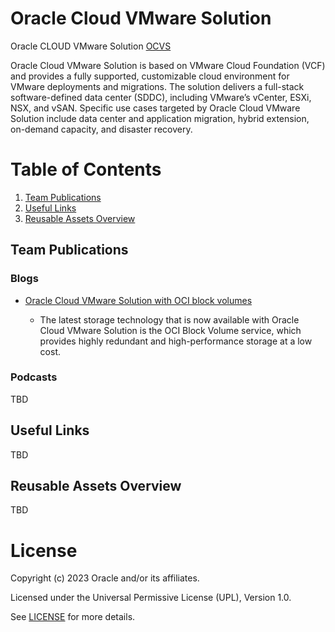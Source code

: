 # Oracle Cloud VMware Solution
 
Oracle CLOUD VMware Solution [OCVS](https://www.oracle.com/cloud/compute/vmware/) 

Oracle Cloud VMware Solution is based on VMware Cloud Foundation (VCF) and provides a fully supported, customizable cloud environment for VMware deployments and migrations. The solution delivers a full-stack software-defined data center (SDDC), including VMware’s vCenter, ESXi, NSX, and vSAN. Specific use cases targeted by Oracle Cloud VMware Solution include data center and application migration, hybrid extension, on-demand capacity, and disaster recovery. 
 
# Table of Contents
 
1. [Team Publications](#team-publications)
2. [Useful Links](#useful-links)
3. [Reusable Assets Overview](#reusable-assets-overviewdef)
 
## Team Publications

### Blogs
 
- [Oracle Cloud VMware Solution with OCI block volumes](https://blogs.oracle.com/cloud-infrastructure/post/oracle-cloud-vmware-solution-oci-block-volumes)

    -  The latest storage technology that is now available with Oracle Cloud VMware Solution is the OCI Block Volume service, which provides highly redundant and high-performance storage at a low cost.


### Podcasts
TBD

## Useful Links
TBD

## Reusable Assets Overview
TBD

# License

Copyright (c) 2023 Oracle and/or its affiliates.

Licensed under the Universal Permissive License (UPL), Version 1.0.

See [LICENSE](https://github.com/oracle-devrel/technology-engineering/blob/folder-structure/LICENSE) for more details.

[def]: #useful-links
[def2]: def